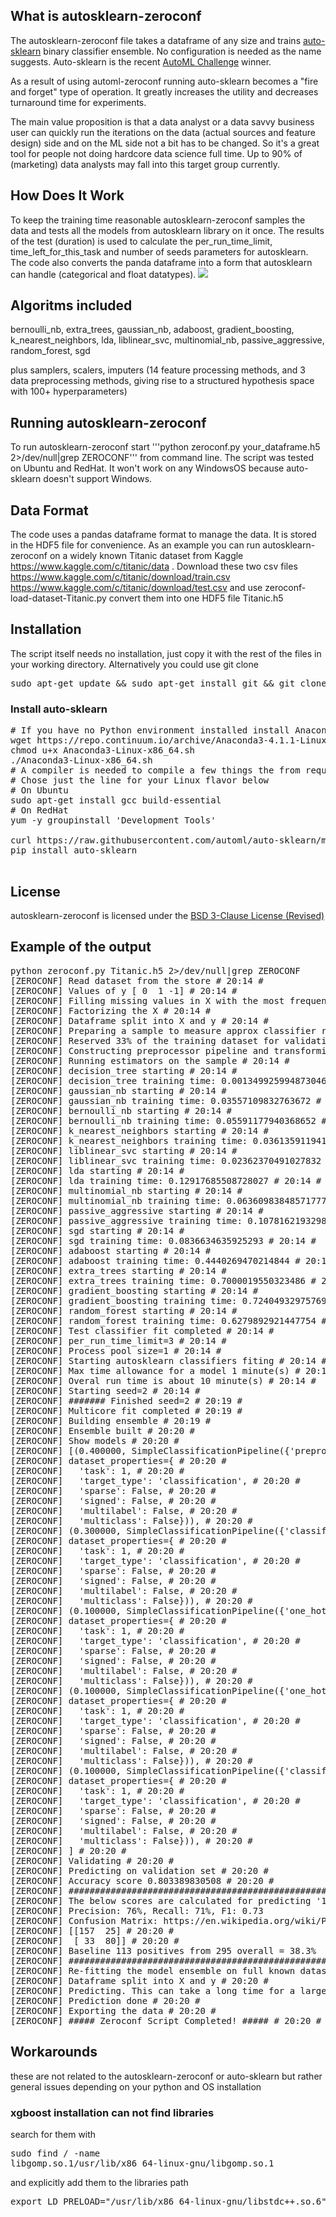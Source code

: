 ## What is autosklearn-zeroconf
The autosklearn-zeroconf file takes a dataframe of any size and trains [auto-sklearn](https://github.com/automl/auto-sklearn) binary classifier ensemble. No configuration is needed as the name suggests. Auto-sklearn is the recent [AutoML Challenge](http://www.kdnuggets.com/2016/08/winning-automl-challenge-auto-sklearn.html) winner.

As a result of using automl-zeroconf running auto-sklearn becomes a "fire and forget" type of operation. It greatly increases the utility and decreases turnaround time for experiments.

The main value proposition is that a data analyst or a data savvy business user can quickly run the iterations on the data (actual sources and feature design) side and on the ML side not a bit has to be changed. So it's a great tool for people not doing hardcore data science full time. Up to 90% of (marketing) data analysts may fall into this target group currently. 

## How Does It Work
To keep the training time reasonable autosklearn-zeroconf samples the data and tests all the models from autosklearn library on it once. The results of the test (duration) is used to calculate the per_run_time_limit, time_left_for_this_task and number of seeds parameters for autosklearn. The code also converts the panda dataframe into a form that autosklearn can handle (categorical and float datatypes).
<img src=https://github.com/paypal/autosklearn-zeroconf/blob/master/AutosklearnModellingLossOverTimeExample.png></img>

## Algoritms included
 bernoulli_nb,
 extra_trees,
 gaussian_nb,
 adaboost,
 gradient_boosting,
 k_nearest_neighbors,
 lda,
 liblinear_svc,
 multinomial_nb,
 passive_aggressive,
 random_forest,
 sgd

plus samplers, scalers, imputers (14 feature processing methods, and 3 data preprocessing
methods,  giving  rise  to  a  structured  hypothesis  space  with  100+  hyperparameters)

## Running autosklearn-zeroconf
To run autosklearn-zeroconf start '''python zeroconf.py your_dataframe.h5 2>/dev/null|grep ZEROCONF''' from command line.
The script was tested on Ubuntu and RedHat. It won't work on any WindowsOS because auto-sklearn doesn't support Windows.

## Data Format
The code uses a pandas dataframe format to manage the data. It is stored in the HDF5 file for convenience.
As an example you can run autosklearn-zeroconf on a widely known Titanic dataset from Kaggle https://www.kaggle.com/c/titanic/data .
Download these two csv files https://www.kaggle.com/c/titanic/download/train.csv https://www.kaggle.com/c/titanic/download/test.csv and use 
zeroconf-load-dataset-Titanic.py convert them into one HDF5 file Titanic.h5

## Installation
The script itself needs no installation, just copy it with the rest of the files in your working directory.
Alternatively you could use git clone
<pre>
sudo apt-get update && sudo apt-get install git && git clone https://github.com/paypal/autosklearn-zeroconf.git
</pre>

### Install auto-sklearn
<pre>
# If you have no Python environment installed install Anaconda.
wget https://repo.continuum.io/archive/Anaconda3-4.1.1-Linux-x86_64.sh -O Anaconda3-Linux-x86_64.sh
chmod u+x Anaconda3-Linux-x86_64.sh
./Anaconda3-Linux-x86_64.sh
# A compiler is needed to compile a few things the from requirements.txt
# Chose just the line for your Linux flavor below
# On Ubuntu
sudo apt-get install gcc build-essential
# On RedHat
yum -y groupinstall 'Development Tools'

curl https://raw.githubusercontent.com/automl/auto-sklearn/master/requirements.txt | xargs -n 1 -L 1 pip install
pip install auto-sklearn

</pre>

## License
autosklearn-zeroconf is licensed under the [BSD 3-Clause License (Revised)](LICENSE.txt)

## Example of the output
<pre>
python zeroconf.py Titanic.h5 2>/dev/null|grep ZEROCONF
[ZEROCONF] Read dataset from the store # 20:14 #
[ZEROCONF] Values of y [ 0  1 -1] # 20:14 #
[ZEROCONF] Filling missing values in X with the most frequent values # 20:14 #
[ZEROCONF] Factorizing the X # 20:14 #
[ZEROCONF] Dataframe split into X and y # 20:14 #
[ZEROCONF] Preparing a sample to measure approx classifier run time and select features # 20:14 #
[ZEROCONF] Reserved 33% of the training dataset for validation (upto 33k rows) # 20:14 #
[ZEROCONF] Constructing preprocessor pipeline and transforming sample data # 20:14 #
[ZEROCONF] Running estimators on the sample # 20:14 #
[ZEROCONF] decision_tree starting # 20:14 #
[ZEROCONF] decision_tree training time: 0.0013499259948730469 # 20:14 #
[ZEROCONF] gaussian_nb starting # 20:14 #
[ZEROCONF] gaussian_nb training time: 0.03557109832763672 # 20:14 #
[ZEROCONF] bernoulli_nb starting # 20:14 #
[ZEROCONF] bernoulli_nb training time: 0.05591177940368652 # 20:14 #
[ZEROCONF] k_nearest_neighbors starting # 20:14 #
[ZEROCONF] k_nearest_neighbors training time: 0.03613591194152832 # 20:14 #
[ZEROCONF] liblinear_svc starting # 20:14 #
[ZEROCONF] liblinear_svc training time: 0.02362370491027832 # 20:14 #
[ZEROCONF] lda starting # 20:14 #
[ZEROCONF] lda training time: 0.12917685508728027 # 20:14 #
[ZEROCONF] multinomial_nb starting # 20:14 #
[ZEROCONF] multinomial_nb training time: 0.06360983848571777 # 20:14 #
[ZEROCONF] passive_aggressive starting # 20:14 #
[ZEROCONF] passive_aggressive training time: 0.10781621932983398 # 20:14 #
[ZEROCONF] sgd starting # 20:14 #
[ZEROCONF] sgd training time: 0.0836634635925293 # 20:14 #
[ZEROCONF] adaboost starting # 20:14 #
[ZEROCONF] adaboost training time: 0.4440269470214844 # 20:14 #
[ZEROCONF] extra_trees starting # 20:14 #
[ZEROCONF] extra_trees training time: 0.7000019550323486 # 20:14 #
[ZEROCONF] gradient_boosting starting # 20:14 #
[ZEROCONF] gradient_boosting training time: 0.7240493297576904 # 20:14 #
[ZEROCONF] random_forest starting # 20:14 #
[ZEROCONF] random_forest training time: 0.6279892921447754 # 20:14 #
[ZEROCONF] Test classifier fit completed # 20:14 #
[ZEROCONF] per_run_time_limit=3 # 20:14 #
[ZEROCONF] Process pool size=1 # 20:14 #
[ZEROCONF] Starting autosklearn classifiers fiting # 20:14 #
[ZEROCONF] Max time allowance for a model 1 minute(s) # 20:14 #
[ZEROCONF] Overal run time is about 10 minute(s) # 20:14 #
[ZEROCONF] Starting seed=2 # 20:14 #
[ZEROCONF] ####### Finished seed=2 # 20:19 #
[ZEROCONF] Multicore fit completed # 20:19 #
[ZEROCONF] Building ensemble # 20:19 #
[ZEROCONF] Ensemble built # 20:20 #
[ZEROCONF] Show models # 20:20 #
[ZEROCONF] [(0.400000, SimpleClassificationPipeline({'preprocessor:liblinear_svc_preprocessor:tol': 0.00010000000000000009, 'balancing:strategy': 'weighting', 'preprocessor:liblinear_svc_preprocessor:loss': 'squared_hinge', 'classifier:adaboost:algorithm': 'SAMME', 'preprocessor:liblinear_svc_preprocessor:C': 1.0, 'preprocessor:liblinear_svc_preprocessor:penalty': 'l1', 'preprocessor:__choice__': 'liblinear_svc_preprocessor', 'preprocessor:liblinear_svc_preprocessor:fit_intercept': 'True', 'one_hot_encoding:use_minimum_fraction': 'False', 'preprocessor:liblinear_svc_preprocessor:intercept_scaling': 1, 'preprocessor:liblinear_svc_preprocessor:dual': 'False', 'classifier:adaboost:learning_rate': 0.026303797714332906, 'rescaling:__choice__': 'minmax', 'classifier:adaboost:max_depth': 2, 'imputation:strategy': 'median', 'classifier:adaboost:n_estimators': 143, 'preprocessor:liblinear_svc_preprocessor:multi_class': 'ovr', 'classifier:__choice__': 'adaboost'}, # 20:20 #
[ZEROCONF] dataset_properties={ # 20:20 #
[ZEROCONF]   'task': 1, # 20:20 #
[ZEROCONF]   'target_type': 'classification', # 20:20 #
[ZEROCONF]   'sparse': False, # 20:20 #
[ZEROCONF]   'signed': False, # 20:20 #
[ZEROCONF]   'multilabel': False, # 20:20 #
[ZEROCONF]   'multiclass': False})), # 20:20 #
[ZEROCONF] (0.300000, SimpleClassificationPipeline({'classifier:random_forest:min_samples_leaf': 5, 'balancing:strategy': 'weighting', 'classifier:random_forest:bootstrap': 'False', 'classifier:__choice__': 'random_forest', 'classifier:random_forest:min_weight_fraction_leaf': 0.0, 'classifier:random_forest:max_features': 4.138756484748367, 'classifier:random_forest:min_samples_split': 9, 'one_hot_encoding:use_minimum_fraction': 'False', 'classifier:random_forest:n_estimators': 100, 'rescaling:__choice__': 'standardize', 'preprocessor:__choice__': 'no_preprocessing', 'imputation:strategy': 'median', 'classifier:random_forest:max_leaf_nodes': 'None', 'classifier:random_forest:criterion': 'gini', 'classifier:random_forest:max_depth': 'None'}, # 20:20 #
[ZEROCONF] dataset_properties={ # 20:20 #
[ZEROCONF]   'task': 1, # 20:20 #
[ZEROCONF]   'target_type': 'classification', # 20:20 #
[ZEROCONF]   'sparse': False, # 20:20 #
[ZEROCONF]   'signed': False, # 20:20 #
[ZEROCONF]   'multilabel': False, # 20:20 #
[ZEROCONF]   'multiclass': False})), # 20:20 #
[ZEROCONF] (0.100000, SimpleClassificationPipeline({'one_hot_encoding:use_minimum_fraction': 'False', 'classifier:passive_aggressive:loss': 'squared_hinge', 'balancing:strategy': 'weighting', 'classifier:passive_aggressive:n_iter': 412, 'classifier:passive_aggressive:fit_intercept': 'True', 'classifier:__choice__': 'passive_aggressive', 'rescaling:__choice__': 'minmax', 'preprocessor:__choice__': 'no_preprocessing', 'imputation:strategy': 'mean', 'classifier:passive_aggressive:C': 0.002134508671186945}, # 20:20 #
[ZEROCONF] dataset_properties={ # 20:20 #
[ZEROCONF]   'task': 1, # 20:20 #
[ZEROCONF]   'target_type': 'classification', # 20:20 #
[ZEROCONF]   'sparse': False, # 20:20 #
[ZEROCONF]   'signed': False, # 20:20 #
[ZEROCONF]   'multilabel': False, # 20:20 #
[ZEROCONF]   'multiclass': False})), # 20:20 #
[ZEROCONF] (0.100000, SimpleClassificationPipeline({'one_hot_encoding:use_minimum_fraction': 'False', 'classifier:adaboost:max_depth': 2, 'balancing:strategy': 'weighting', 'classifier:adaboost:algorithm': 'SAMME.R', 'classifier:__choice__': 'adaboost', 'rescaling:__choice__': 'minmax', 'preprocessor:__choice__': 'no_preprocessing', 'imputation:strategy': 'median', 'classifier:adaboost:n_estimators': 232, 'classifier:adaboost:learning_rate': 0.10000000000000002}, # 20:20 #
[ZEROCONF] dataset_properties={ # 20:20 #
[ZEROCONF]   'task': 1, # 20:20 #
[ZEROCONF]   'target_type': 'classification', # 20:20 #
[ZEROCONF]   'sparse': False, # 20:20 #
[ZEROCONF]   'signed': False, # 20:20 #
[ZEROCONF]   'multilabel': False, # 20:20 #
[ZEROCONF]   'multiclass': False})), # 20:20 #
[ZEROCONF] (0.100000, SimpleClassificationPipeline({'classifier:random_forest:min_samples_leaf': 7, 'balancing:strategy': 'none', 'classifier:random_forest:bootstrap': 'True', 'classifier:__choice__': 'random_forest', 'one_hot_encoding:minimum_fraction': 0.01626967550201217, 'classifier:random_forest:min_weight_fraction_leaf': 0.0, 'classifier:random_forest:max_features': 1.6830354508687444, 'classifier:random_forest:min_samples_split': 5, 'one_hot_encoding:use_minimum_fraction': 'True', 'classifier:random_forest:n_estimators': 100, 'rescaling:__choice__': 'minmax', 'preprocessor:__choice__': 'no_preprocessing', 'imputation:strategy': 'median', 'classifier:random_forest:max_leaf_nodes': 'None', 'classifier:random_forest:criterion': 'gini', 'classifier:random_forest:max_depth': 'None'}, # 20:20 #
[ZEROCONF] dataset_properties={ # 20:20 #
[ZEROCONF]   'task': 1, # 20:20 #
[ZEROCONF]   'target_type': 'classification', # 20:20 #
[ZEROCONF]   'sparse': False, # 20:20 #
[ZEROCONF]   'signed': False, # 20:20 #
[ZEROCONF]   'multilabel': False, # 20:20 #
[ZEROCONF]   'multiclass': False})), # 20:20 #
[ZEROCONF] ] # 20:20 #
[ZEROCONF] Validating # 20:20 #
[ZEROCONF] Predicting on validation set # 20:20 #
[ZEROCONF] Accuracy score 0.803389830508 # 20:20 #
[ZEROCONF] ########################################################################
[ZEROCONF] The below scores are calculated for predicting '1' category value # 20:20 #
[ZEROCONF] Precision: 76%, Recall: 71%, F1: 0.73
[ZEROCONF] Confusion Matrix: https://en.wikipedia.org/wiki/Precision_and_recall
[ZEROCONF] [[157  25] # 20:20 #
[ZEROCONF]  [ 33  80]] # 20:20 #
[ZEROCONF] Baseline 113 positives from 295 overall = 38.3%
[ZEROCONF] ########################################################################
[ZEROCONF] Re-fitting the model ensemble on full known dataset to prepare for prediciton. This can take a long time. # 20:20 #
[ZEROCONF] Dataframe split into X and y # 20:20 #
[ZEROCONF] Predicting. This can take a long time for a large prediction set. # 20:20 #
[ZEROCONF] Prediction done # 20:20 #
[ZEROCONF] Exporting the data # 20:20 #
[ZEROCONF] ##### Zeroconf Script Completed! ##### # 20:20 #
</pre>

## Workarounds
these are not related to the autosklearn-zeroconf or auto-sklearn but rather general issues depending on your python and OS installation
### xgboost installation can not find libraries
search for them with <pre>sudo find / -name libgomp.so.1/usr/lib/x86_64-linux-gnu/libgomp.so.1</pre> and explicitly add them to the libraries path
<pre>export LD_PRELOAD="/usr/lib/x86_64-linux-gnu/libstdc++.so.6":"/usr/lib/x86_64-linux-gnu/libgomp.so.1"; python zeroconf.py Titanic.h5 2>/dev/null|grep ZEROCONF</pre>
